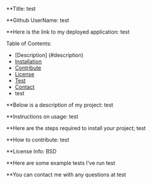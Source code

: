 
**Title: test

**Github UserName: test

**Here is the link to my deployed application: test

Table of Contents: 
* [Description] (#description)
* [Installation](#install)
* [Contribute](#guidlines)
* [License](#license)
* [Test](#test)
* [Contact](#contact)
* test

**Below is a description of my project: test

**Instructions on usage: test

**Here are the steps required to install your project; test

**How to contribute: test
       
**License Info: BSD
        
**Here are some example tests I've run test
        
**You can contact me with any questions at test